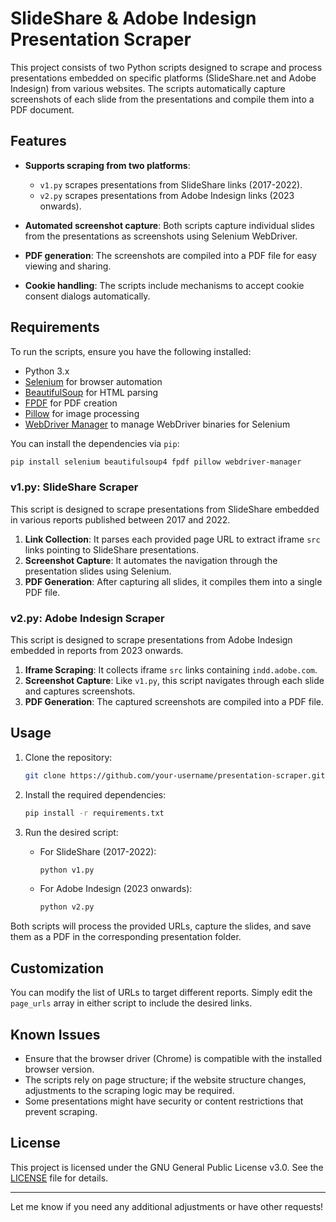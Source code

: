 # SlideShare & Adobe Indesign Presentation Scraper

This project consists of two Python scripts designed to scrape and process presentations embedded on specific platforms (SlideShare.net and Adobe Indesign) from various websites. The scripts automatically capture screenshots of each slide from the presentations and compile them into a PDF document.

## Features

- **Supports scraping from two platforms**: 
  - `v1.py` scrapes presentations from SlideShare links (2017-2022).
  - `v2.py` scrapes presentations from Adobe Indesign links (2023 onwards).
  
- **Automated screenshot capture**: Both scripts capture individual slides from the presentations as screenshots using Selenium WebDriver.

- **PDF generation**: The screenshots are compiled into a PDF file for easy viewing and sharing.

- **Cookie handling**: The scripts include mechanisms to accept cookie consent dialogs automatically.

## Requirements

To run the scripts, ensure you have the following installed:

- Python 3.x
- [Selenium](https://selenium-python.readthedocs.io/) for browser automation
- [BeautifulSoup](https://www.crummy.com/software/BeautifulSoup/) for HTML parsing
- [FPDF](http://www.fpdf.org/) for PDF creation
- [Pillow](https://pillow.readthedocs.io/) for image processing
- [WebDriver Manager](https://pypi.org/project/webdriver-manager/) to manage WebDriver binaries for Selenium

You can install the dependencies via `pip`:

```bash
pip install selenium beautifulsoup4 fpdf pillow webdriver-manager
```

### v1.py: SlideShare Scraper

This script is designed to scrape presentations from SlideShare embedded in various reports published between 2017 and 2022.

1. **Link Collection**: It parses each provided page URL to extract iframe `src` links pointing to SlideShare presentations.
2. **Screenshot Capture**: It automates the navigation through the presentation slides using Selenium.
3. **PDF Generation**: After capturing all slides, it compiles them into a single PDF file.

### v2.py: Adobe Indesign Scraper

This script is designed to scrape presentations from Adobe Indesign embedded in reports from 2023 onwards.

1. **Iframe Scraping**: It collects iframe `src` links containing `indd.adobe.com`.
2. **Screenshot Capture**: Like `v1.py`, this script navigates through each slide and captures screenshots.
3. **PDF Generation**: The captured screenshots are compiled into a PDF file.

## Usage

1. Clone the repository:

   ```bash
   git clone https://github.com/your-username/presentation-scraper.git
   ```

2. Install the required dependencies:

   ```bash
   pip install -r requirements.txt
   ```

3. Run the desired script:

   - For SlideShare (2017-2022):
     ```bash
     python v1.py
     ```

   - For Adobe Indesign (2023 onwards):
     ```bash
     python v2.py
     ```

Both scripts will process the provided URLs, capture the slides, and save them as a PDF in the corresponding presentation folder.

## Customization

You can modify the list of URLs to target different reports. Simply edit the `page_urls` array in either script to include the desired links.

## Known Issues

- Ensure that the browser driver (Chrome) is compatible with the installed browser version.
- The scripts rely on page structure; if the website structure changes, adjustments to the scraping logic may be required.
- Some presentations might have security or content restrictions that prevent scraping.

## License

This project is licensed under the GNU General Public License v3.0. See the [LICENSE](LICENSE) file for details.

---

Let me know if you need any additional adjustments or have other requests!
